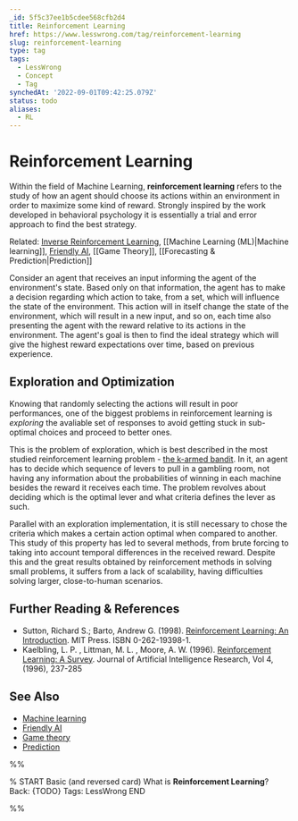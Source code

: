 ```yaml
---
_id: 5f5c37ee1b5cdee568cfb2d4
title: Reinforcement Learning
href: https://www.lesswrong.com/tag/reinforcement-learning
slug: reinforcement-learning
type: tag
tags:
  - LessWrong
  - Concept
  - Tag
synchedAt: '2022-09-01T09:42:25.079Z'
status: todo
aliases:
  - RL
---
```


# Reinforcement Learning

Within the field of Machine Learning, **reinforcement learning** refers to the study of how an agent should choose its actions within an environment in order to maximize some kind of reward. Strongly inspired by the work developed in behavioral psychology it is essentially a trial and error approach to find the best strategy.

Related: [Inverse Reinforcement Learning](/tag/inverse-reinforcement-learning), [[Machine Learning  (ML)|Machine learning]], [Friendly AI](https://wiki.lesswrong.com/wiki/Friendly_AI), [[Game Theory]], [[Forecasting & Prediction|Prediction]]

Consider an agent that receives an input informing the agent of the environment's state. Based only on that information, the agent has to make a decision regarding which action to take, from a set, which will influence the state of the environment. This action will in itself change the state of the environment, which will result in a new input, and so on, each time also presenting the agent with the reward relative to its actions in the environment. The agent's goal is then to find the ideal strategy which will give the highest reward expectations over time, based on previous experience.

## Exploration and Optimization

Knowing that randomly selecting the actions will result in poor performances, one of the biggest problems in reinforcement learning is *exploring* the avaliable set of responses to avoid getting stuck in sub-optimal choices and proceed to better ones.

This is the problem of exploration, which is best described in the most studied reinforcement learning problem - [the k-armed bandit](http://en.wikipedia.org/wiki/Multi-armed_bandit). In it, an agent has to decide which sequence of levers to pull in a gambling room, not having any information about the probabilities of winning in each machine besides the reward it receives each time. The problem revolves about deciding which is the optimal lever and what criteria defines the lever as such.

Parallel with an exploration implementation, it is still necessary to chose the criteria which makes a certain action optimal when compared to another. This study of this property has led to several methods, from brute forcing to taking into account temporal differences in the received reward. Despite this and the great results obtained by reinforcement methods in solving small problems, it suffers from a lack of scalability, having difficulties solving larger, close-to-human scenarios.

## Further Reading & References

- Sutton, Richard S.; Barto, Andrew G. (1998). [Reinforcement Learning: An Introduction](http://129.2.53.113/~poeppel/dp_papers/ivry_rev.pdf). MIT Press. ISBN 0-262-19398-1.
- Kaelbling, L. P. , Littman, M. L. , Moore, A. W. (1996). [Reinforcement Learning: A Survey](http://arxiv.org/pdf/cs/9605103v1.pdf). Journal of Artificial Intelligence Research, Vol 4, (1996), 237-285

## See Also

- [Machine learning](machine-learning)
- [Friendly AI](https://wiki.lesswrong.com/wiki/Friendly_AI)
- [Game theory](game-theory)
- [Prediction](https://wiki.lesswrong.com/wiki/Prediction)


%%

% START
Basic (and reversed card)
What is **Reinforcement Learning**?
Back: {TODO}
Tags: LessWrong
END

%%
	
